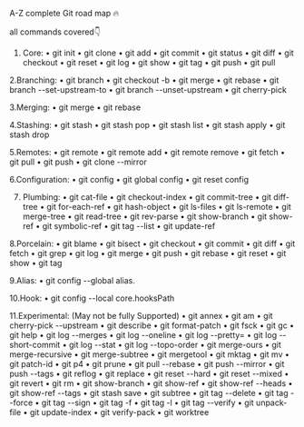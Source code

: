 A-Z complete Git road map 🔥

all commands covered👇

1. Core:
•  git init
•  git clone
•  git add
•  git commit
•  git status
•  git diff
•  git checkout
•  git reset
•  git log
•  git show
•  git tag
•  git push
•  git pull

2.Branching:
•  git branch
•  git checkout -b
•  git merge
•  git rebase
•  git branch --set-upstream-to
•  git branch --unset-upstream
•  git cherry-pick

3.Merging:
•  git merge
•  git rebase

4.Stashing:
•  git stash
•  git stash pop
•  git stash list
•  git stash apply
•  git stash drop

5.Remotes:
•  git remote
•  git remote add
•  git remote remove
•  git fetch
•  git pull
•  git push
•  git clone --mirror

6.Configuration:
•  git config
•  git global config
•  git reset config

7. Plumbing:
•  git cat-file
•  git checkout-index
•  git commit-tree
•  git diff-tree
•  git for-each-ref
•  git hash-object
•  git ls-files
•  git ls-remote
•  git merge-tree
•  git read-tree
•  git rev-parse
•  git show-branch
•  git show-ref
•  git symbolic-ref
•  git tag --list
•  git update-ref

8.Porcelain:
•  git blame
•  git bisect
•  git checkout
•  git commit
•  git diff
•  git fetch
•  git grep
•  git log
•  git merge
•  git push
•  git rebase
•  git reset
•  git show
•  git tag

9.Alias:
•  git config --global alias.<alias> <command>

10.Hook:
•  git config --local core.hooksPath <path>

11.Experimental: (May not be fully Supported)
•  git annex
•  git am
•  git cherry-pick --upstream
•  git describe
•  git format-patch
•  git fsck
•  git gc
•  git help
•  git log --merges
•  git log --oneline
•  git log --pretty=
•  git log --short-commit
•  git log --stat
•  git log --topo-order
•  git merge-ours
•  git merge-recursive
•  git merge-subtree
•  git mergetool
•  git mktag
•  git mv
•  git patch-id
•  git p4
•  git prune
•  git pull --rebase
•  git push --mirror
•  git push --tags
•  git reflog
•  git replace
•  git reset --hard
•  git reset --mixed
•  git revert
•  git rm
•  git show-branch
•  git show-ref
•  git show-ref --heads
•  git show-ref --tags
•  git stash save
•  git subtree
•  git tag --delete
•  git tag --force
•  git tag --sign
•  git tag -f
•  git tag -l
•  git tag --verify
•  git unpack-file
•  git update-index
•  git verify-pack
•  git worktree
